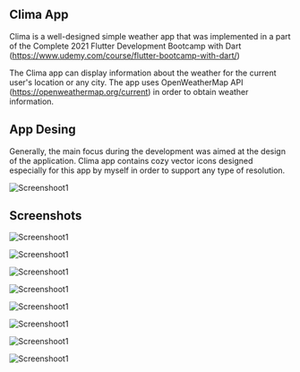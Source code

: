 ## Clima App
Clima is a well-designed simple weather app that was implemented in a part of the Complete 2021 Flutter Development Bootcamp with Dart (https://www.udemy.com/course/flutter-bootcamp-with-dart/)

The Clima app can display information about the weather for the current user's location or any city.
The app uses OpenWeatherMap API (https://openweathermap.org/current) in order to obtain weather information.

## App Desing
Generally, the main focus during the development was aimed at the design of the application.
Clima app contains cozy vector icons designed especially for this app by myself in order to support any type of resolution.

![Screenshoot1](https://raw.githubusercontent.com/Dmytro-Pashko/Clima/master/git_description/clima_icons.png)

## Screenshots

![Screenshoot1](https://raw.githubusercontent.com/Dmytro-Pashko/Clima/master/git_description/Screenshot_1.png)

![Screenshoot1](https://raw.githubusercontent.com/Dmytro-Pashko/Clima/master/git_description/Screenshot_2.png)

![Screenshoot1](https://raw.githubusercontent.com/Dmytro-Pashko/Clima/master/git_description/Screenshot_6.png)

![Screenshoot1](https://raw.githubusercontent.com/Dmytro-Pashko/Clima/master/git_description/Screenshot_7.png)

![Screenshoot1](https://raw.githubusercontent.com/Dmytro-Pashko/Clima/master/git_description/Screenshot_4.png)

![Screenshoot1](https://raw.githubusercontent.com/Dmytro-Pashko/Clima/master/git_description/loading.gif)

![Screenshoot1](https://raw.githubusercontent.com/Dmytro-Pashko/Clima/master/git_description/Screenshot_3.png)

![Screenshoot1](https://raw.githubusercontent.com/Dmytro-Pashko/Clima/master/git_description/Screenshot_5.png)
